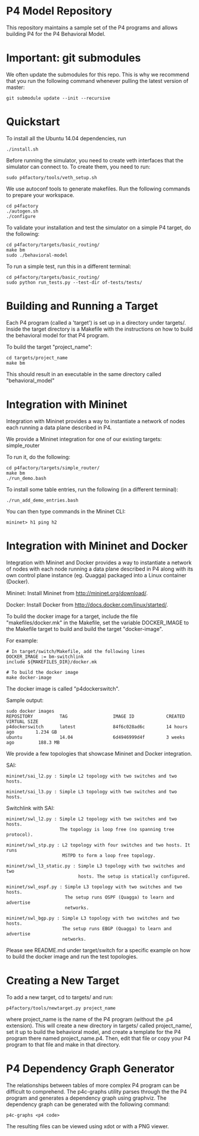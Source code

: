 P4 Model Repository
========

This repository maintains a sample set of the P4 programs and allows building
P4 for the P4 Behavioral Model.

Important: git submodules
========
We often update the submodules for this repo. This is why we recommend that you
run the following command whenever pulling the latest version of master:

    git submodule update --init --recursive

Quickstart
========
To install all the Ubuntu 14.04 dependencies, run

    ./install.sh

Before running the simulator, you need to create veth interfaces that the
simulator can connect to. To create them, you need to run:

    sudo p4factory/tools/veth_setup.sh

We use autoconf tools to generate makefiles. Run the following commands
to prepare your workspace.

    cd p4factory
    ./autogen.sh
    ./configure

To validate your installation and test the simulator on a simple P4 target, do
the following:

    cd p4factory/targets/basic_routing/
    make bm
    sudo ./behavioral-model

To run a simple test, run this in a different terminal:

    cd p4factory/targets/basic_routing/
    sudo python run_tests.py --test-dir of-tests/tests/

Building and Running a Target
========

Each P4 program (called a 'target') is set up in a directory under targets/.
Inside the target directory is a Makefile with the instructions on how to build
the behavioral model for that P4 program.

To build the target "project_name":

    cd targets/project_name
    make bm

This should result in an executable in the same directory called
"behavioral_model"

Integration with Mininet
========

Integration with Mininet provides a way to instantiate a network of nodes each
running a data plane described in P4.

We provide a Mininet integration for one of our existing targets: simple_router

To run it, do the following:

    cd p4factory/targets/simple_router/
    make bm
    ./run_demo.bash

To install some table entries, run the following (in a different terminal):

    ./run_add_demo_entries.bash

You can then type commands in the Mininet CLI:

    mininet> h1 ping h2

Integration with Mininet and Docker
========

Integration with Mininet and Docker provides a way to instantiate a network
of nodes with each node running a data plane described in P4 along with its
own control plane instance (eg. Quagga) packaged into a Linux container
(Docker).

Mininet: Install Mininet from http://mininet.org/download/.

Docker: Install Docker from http://docs.docker.com/linux/started/.

To build the docker image for a target, include the file "makefiles/docker.mk"
in the Makefile, set the variable DOCKER_IMAGE to the Makefile target to build
and build the target "docker-image".

For example:

    # In target/switch/Makefile, add the following lines
    DOCKER_IMAGE := bm-switchlink
    include ${MAKEFILES_DIR}/docker.mk

    # To build the docker image
    make docker-image

The docker image is called "p4dockerswitch".

Sample output:

    sudo docker images
    REPOSITORY          TAG                 IMAGE ID            CREATED             VIRTUAL SIZE
    p4dockerswitch      latest              84f6c028ad6c        14 hours ago        1.234 GB
    ubuntu              14.04               6d4946999d4f        3 weeks ago         188.3 MB

We provide a few topologies that showcase Mininet and Docker integration.

SAI:

    mininet/sai_l2.py : Simple L2 topology with two switches and two hosts.

    mininet/sai_l3.py : Simple L3 topology with two switches and two hosts.

Switchlink with SAI:

    mininet/swl_l2.py : Simple L2 topology with two switches and two hosts.
                        The topology is loop free (no spanning tree protocol).

    mininet/swl_stp.py : L2 topology with four switches and two hosts. It runs
                         MSTPD to form a loop free topology.

    mininet/swl_l3_static.py : Simple L3 topology with two switches and two
                               hosts. The setup is statically configured.

    mininet/swl_ospf.py : Simple L3 topology with two switches and two hosts.
                          The setup runs OSPF (Quagga) to learn and advertise
                          networks.

    mininet/swl_bgp.py : Simple L3 topology with two switches and two hosts.
                         The setup runs EBGP (Quagga) to learn and advertise
                         networks.

Please see README.md under target/switch for a specific example on how to build
the docker image and run the test topologies.

Creating a New Target
========

To add a new target, cd to targets/ and run:

    p4factory/tools/newtarget.py project_name

where project_name is the name of the P4 program (without the .p4 extension).
This will create a new directory in targets/ called project_name/, set it up
to build the behavioral model, and create a template for the P4 program there
named project_name.p4. Then, edit that file or copy your P4 program to that
file and make in that directory.

P4 Dependency Graph Generator
========

The relationships between tables of more complex P4 program can be difficult
to comprehend.  The p4c-graphs utility parses through the the P4 program and
generates a dependency graph using graphviz.  The dependency graph can be
generated with the following command:

    p4c-graphs <p4 code>

The resulting files can be viewed using xdot or with a PNG viewer.

